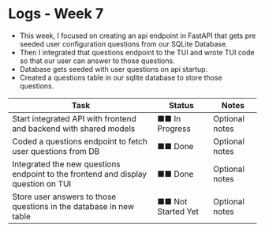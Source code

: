
# Logs - Week 7

* This week, I focused on creating an api endpoint in FastAPI that gets pre seeded user configuration questions from our SQLite Database.
* Then I integrated that questions endpoint to the TUI and wrote TUI code so that our user can answer to those questions. 
* Database gets seeded with user questions on api startup. 
* Created a questions table in our sqlite database to store those questions.


| **Task**                    | **Status**     | **Notes**      |
| --------------------------- | -------------- | -------------- |
| Start integrated API with frontend and backend with shared models | ■■ In Progress | Optional notes |
| Coded a questions endpoint to fetch user questions from DB | ■■ Done | Optional notes |
| Integrated the new questions endpoint to the frontend and display question on TUI| ■■ Done | Optional notes | 
| Store user answers to those questions in the database in new table | ■■ Not Started Yet | Optional notes |
